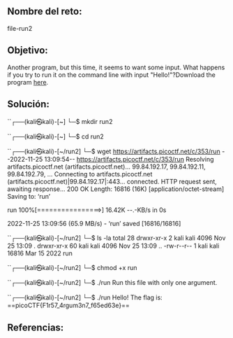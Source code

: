 ## Nombre del reto:
file-run2

## Objetivo:
Another program, but this time, it seems to want some input. What happens if you try to run it on the command line with input "Hello!"?Download the program [here](https://artifacts.picoctf.net/c/353/run).

## Solución:
``┌──(kali㉿kali)-[~]
└─$ mkdir run2
                                                                             
``┌──(kali㉿kali)-[~]
└─$ cd run2 
                                                                             
``┌──(kali㉿kali)-[~/run2]
└─$ wget https://artifacts.picoctf.net/c/353/run
--2022-11-25 13:09:54--  https://artifacts.picoctf.net/c/353/run
Resolving artifacts.picoctf.net (artifacts.picoctf.net)... 99.84.192.17, 99.84.192.11, 99.84.192.79, ...
Connecting to artifacts.picoctf.net (artifacts.picoctf.net)|99.84.192.17|:443... connected.
HTTP request sent, awaiting response... 200 OK
Length: 16816 (16K) [application/octet-stream]
Saving to: ‘run’

run                 100%[================>]  16.42K  --.-KB/s    in 0s      

2022-11-25 13:09:56 (65.9 MB/s) - ‘run’ saved [16816/16816]

                                                                             
``┌──(kali㉿kali)-[~/run2]
└─$ ls -la
total 28
drwxr-xr-x  2 kali kali  4096 Nov 25 13:09 .
drwxr-xr-x 60 kali kali  4096 Nov 25 13:09 ..
-rw-r--r--  1 kali kali 16816 Mar 15  2022 run
                                                                             
``┌──(kali㉿kali)-[~/run2]
└─$ chmod +x run
                                                                             
``┌──(kali㉿kali)-[~/run2]
└─$ ./run
Run this file with only one argument.
                                                                             
``┌──(kali㉿kali)-[~/run2]
└─$ ./run Hello!
The flag is: ==picoCTF{F1r57_4rgum3n7_f65ed63e}==

## Referencias: